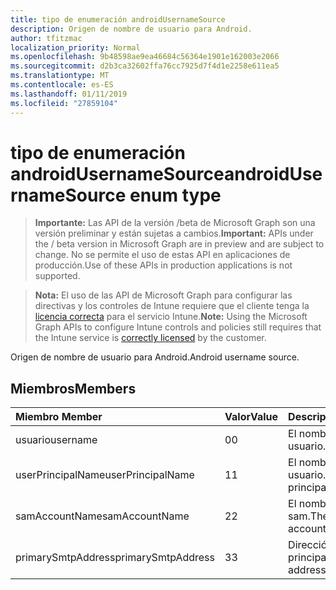 ```yaml
---
title: tipo de enumeración androidUsernameSource
description: Origen de nombre de usuario para Android.
author: tfitzmac
localization_priority: Normal
ms.openlocfilehash: 9b48598ae9ea46684c56364e1901e162003e2066
ms.sourcegitcommit: d2b3ca32602ffa76cc7925d7f4d1e2258e611ea5
ms.translationtype: MT
ms.contentlocale: es-ES
ms.lasthandoff: 01/11/2019
ms.locfileid: "27859104"
---
```

# <a name="androidusernamesource-enum-type"></a><span data-ttu-id="0eec4-103">tipo de enumeración androidUsernameSource</span><span class="sxs-lookup"><span data-stu-id="0eec4-103">androidUsernameSource enum type</span></span>

> <span data-ttu-id="0eec4-104">**Importante:** Las API de la versión /beta de Microsoft Graph son una versión preliminar y están sujetas a cambios.</span><span class="sxs-lookup"><span data-stu-id="0eec4-104">**Important:** APIs under the / beta version in Microsoft Graph are in preview and are subject to change.</span></span> <span data-ttu-id="0eec4-105">No se permite el uso de estas API en aplicaciones de producción.</span><span class="sxs-lookup"><span data-stu-id="0eec4-105">Use of these APIs in production applications is not supported.</span></span>

> <span data-ttu-id="0eec4-106">**Nota:** El uso de las API de Microsoft Graph para configurar las directivas y los controles de Intune requiere que el cliente tenga la [licencia correcta](https://go.microsoft.com/fwlink/?linkid=839381) para el servicio Intune.</span><span class="sxs-lookup"><span data-stu-id="0eec4-106">**Note:** Using the Microsoft Graph APIs to configure Intune controls and policies still requires that the Intune service is [correctly licensed](https://go.microsoft.com/fwlink/?linkid=839381) by the customer.</span></span>

<span data-ttu-id="0eec4-107">Origen de nombre de usuario para Android.</span><span class="sxs-lookup"><span data-stu-id="0eec4-107">Android username source.</span></span>
## <a name="members"></a><span data-ttu-id="0eec4-108">Miembros</span><span class="sxs-lookup"><span data-stu-id="0eec4-108">Members</span></span>
|<span data-ttu-id="0eec4-109">Miembro	</span><span class="sxs-lookup"><span data-stu-id="0eec4-109">Member</span></span>|<span data-ttu-id="0eec4-110">Valor</span><span class="sxs-lookup"><span data-stu-id="0eec4-110">Value</span></span>|<span data-ttu-id="0eec4-111">Description</span><span class="sxs-lookup"><span data-stu-id="0eec4-111">Description</span></span>|
|:---|:---|:---|
|<span data-ttu-id="0eec4-112">usuario</span><span class="sxs-lookup"><span data-stu-id="0eec4-112">username</span></span>|<span data-ttu-id="0eec4-113">0</span><span class="sxs-lookup"><span data-stu-id="0eec4-113">0</span></span>|<span data-ttu-id="0eec4-114">El nombre de usuario.</span><span class="sxs-lookup"><span data-stu-id="0eec4-114">The username.</span></span>|
|<span data-ttu-id="0eec4-115">userPrincipalName</span><span class="sxs-lookup"><span data-stu-id="0eec4-115">userPrincipalName</span></span>|<span data-ttu-id="0eec4-116">1</span><span class="sxs-lookup"><span data-stu-id="0eec4-116">1</span></span>|<span data-ttu-id="0eec4-117">El nombre principal del usuario.</span><span class="sxs-lookup"><span data-stu-id="0eec4-117">The user principal name.</span></span>|
|<span data-ttu-id="0eec4-118">samAccountName</span><span class="sxs-lookup"><span data-stu-id="0eec4-118">samAccountName</span></span>|<span data-ttu-id="0eec4-119">2</span><span class="sxs-lookup"><span data-stu-id="0eec4-119">2</span></span>|<span data-ttu-id="0eec4-120">El nombre de cuenta sam.</span><span class="sxs-lookup"><span data-stu-id="0eec4-120">The user sam account name.</span></span>|
|<span data-ttu-id="0eec4-121">primarySmtpAddress</span><span class="sxs-lookup"><span data-stu-id="0eec4-121">primarySmtpAddress</span></span>|<span data-ttu-id="0eec4-122">3</span><span class="sxs-lookup"><span data-stu-id="0eec4-122">3</span></span>|<span data-ttu-id="0eec4-123">Dirección SMTP principal.</span><span class="sxs-lookup"><span data-stu-id="0eec4-123">Primary SMTP address.</span></span>|





